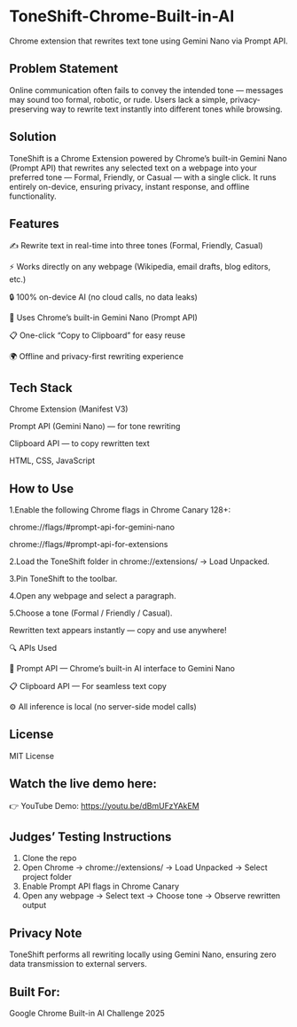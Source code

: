 # ToneShift-Chrome-Built-in-AI
Chrome extension that rewrites text tone using Gemini Nano via Prompt API.
## Problem Statement
Online communication often fails to convey the intended tone — messages may sound too formal, robotic, or rude. Users lack a simple, privacy-preserving way to rewrite text instantly into different tones while browsing.

##  Solution

ToneShift is a Chrome Extension powered by Chrome’s built-in Gemini Nano (Prompt API) that rewrites any selected text on a webpage into your preferred tone — Formal, Friendly, or Casual — with a single click.
It runs entirely on-device, ensuring privacy, instant response, and offline functionality.

##  Features

✍️ Rewrite text in real-time into three tones (Formal, Friendly, Casual)

⚡ Works directly on any webpage (Wikipedia, email drafts, blog editors, etc.)

🔒 100% on-device AI (no cloud calls, no data leaks)

🧠 Uses Chrome’s built-in Gemini Nano (Prompt API)

📋 One-click “Copy to Clipboard” for easy reuse

🌍 Offline and privacy-first rewriting experience

##  Tech Stack

Chrome Extension (Manifest V3)

Prompt API (Gemini Nano) — for tone rewriting

Clipboard API — to copy rewritten text

HTML, CSS, JavaScript

##  How to Use

1.Enable the following Chrome flags in Chrome Canary 128+:

chrome://flags/#prompt-api-for-gemini-nano

chrome://flags/#prompt-api-for-extensions

2.Load the ToneShift folder in chrome://extensions/ → Load Unpacked.

3.Pin ToneShift to the toolbar.

4.Open any webpage and select a paragraph.

5.Choose a tone (Formal / Friendly / Casual).

Rewritten text appears instantly — copy and use anywhere!

🔍 APIs Used

🧠 Prompt API — Chrome’s built-in AI interface to Gemini Nano

📋 Clipboard API — For seamless text copy

⚙️ All inference is local (no server-side model calls)

## License

MIT License

## Watch the live demo here:
👉 YouTube Demo: https://youtu.be/dBmUFzYAkEM
## Judges’ Testing Instructions
1. Clone the repo
2. Open Chrome → chrome://extensions/ → Load Unpacked → Select project folder
3. Enable Prompt API flags in Chrome Canary
4. Open any webpage → Select text → Choose tone → Observe rewritten output
## Privacy Note
ToneShift performs all rewriting locally using Gemini Nano, ensuring zero data transmission to external servers.
## Built For:
Google Chrome Built-in AI Challenge 2025

